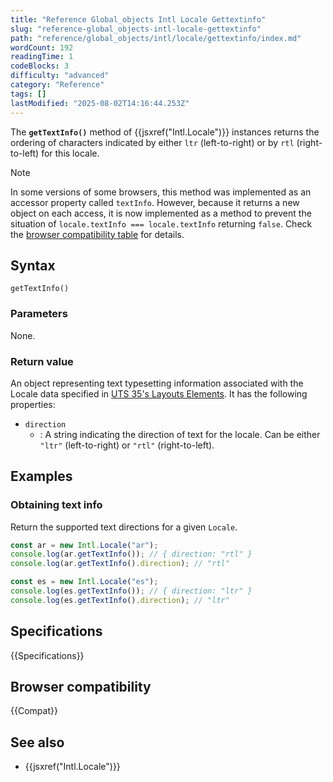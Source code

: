 ```yaml
---
title: "Reference Global_objects Intl Locale Gettextinfo"
slug: "reference-global_objects-intl-locale-gettextinfo"
path: "reference/global_objects/intl/locale/gettextinfo/index.md"
wordCount: 192
readingTime: 1
codeBlocks: 3
difficulty: "advanced"
category: "Reference"
tags: []
lastModified: "2025-08-02T14:16:44.253Z"
---
```



The **`getTextInfo()`** method of {{jsxref("Intl.Locale")}} instances returns the ordering of characters indicated by either `ltr` (left-to-right) or by `rtl` (right-to-left) for this locale.

> [!NOTE]
> In some versions of some browsers, this method was implemented as an accessor property called `textInfo`. However, because it returns a new object on each access, it is now implemented as a method to prevent the situation of `locale.textInfo === locale.textInfo` returning `false`. Check the [browser compatibility table](#browser_compatibility) for details.

## Syntax

```js-nolint
getTextInfo()
```

### Parameters

None.

### Return value

An object representing text typesetting information associated with the Locale data specified in [UTS 35's Layouts Elements](https://www.unicode.org/reports/tr35/tr35-general.html#Layout_Elements). It has the following properties:

- `direction`
  - : A string indicating the direction of text for the locale. Can be either `"ltr"` (left-to-right) or `"rtl"` (right-to-left).

## Examples

### Obtaining text info

Return the supported text directions for a given `Locale`.

```js
const ar = new Intl.Locale("ar");
console.log(ar.getTextInfo()); // { direction: "rtl" }
console.log(ar.getTextInfo().direction); // "rtl"
```

```js
const es = new Intl.Locale("es");
console.log(es.getTextInfo()); // { direction: "ltr" }
console.log(es.getTextInfo().direction); // "ltr"
```

## Specifications

{{Specifications}}

## Browser compatibility

{{Compat}}

## See also

- {{jsxref("Intl.Locale")}}
